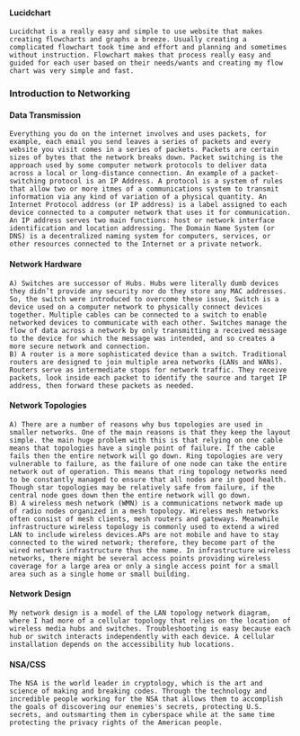 
#### Lucidchart
    Lucidchat is a really easy and simple to use website that makes creating flowcharts and graphs a breeze. Usually creating a complicated flowchart took time and effort and planning and sometimes without instruction. Flowchart makes that process really easy and guided for each user based on their needs/wants and creating my flow chart was very simple and fast. 


###  Introduction to Networking 
#### Data Transmission
    Everything you do on the internet involves and uses packets, for example, each email you send leaves a series of packets and every website you visit comes in a series of packets. Packets are certain sizes of bytes that the network breaks down. Packet switching is the approach used by some computer network protocols to deliver data across a local or long-distance connection. An example of a packet-switching protocol is an IP Address. A protocol is a system of rules that allow two or more itmes of a communications system to transmit information via any kind of variation of a physical quantity. An Internet Protocol address (or IP address) is a label assigned to each device connected to a computer network that uses it for communication. An IP address serves two main functions: host or network interface identification and location addressing. The Domain Name System (or DNS) is a decentralized naming system for computers, services, or other resources connected to the Internet or a private network.

####  Network Hardware
    A) Switches are successor of Hubs. Hubs were literally dumb devices they didn’t provide any security nor do they store any MAC addresses. So, the switch were introduced to overcome these issue, Switch is a device used on a computer network to physically connect devices together. Multiple cables can be connected to a switch to enable networked devices to communicate with each other. Switches manage the flow of data across a network by only transmitting a received message to the device for which the message was intended, and so creates a more secure network and connection. 
    B) A router is a more sophisticated device than a switch. Traditional routers are designed to join multiple area networks (LANs and WANs). Routers serve as intermediate stops for network traffic. They receive packets, look inside each packet to identify the source and target IP address, then forward these packets as needed. 
    
#### Network Topologies
    A) There are a number of reasons why bus topologies are used in smaller networks. One of the main reasons is that they keep the layout simple. the main huge problem with this is that relying on one cable means that topologies have a single point of failure. If the cable fails then the entire network will go down. Ring topologies are very vulnerable to failure, as the failure of one node can take the entire network out of operation. This means that ring topology networks need to be constantly managed to ensure that all nodes are in good health. Though star topologies may be relatively safe from failure, if the central node goes down then the entire network will go down.
    B) A wireless mesh network (WMN) is a communications network made up of radio nodes organized in a mesh topology. Wireless mesh networks often consist of mesh clients, mesh routers and gateways. Meanwhile infrastructure wireless topology is commonly used to extend a wired LAN to include wireless devices.APs are not mobile and have to stay connected to the wired network; therefore, they become part of the wired network infrastructure thus the name. In infrastructure wireless networks, there might be several access points providing wireless coverage for a large area or only a single access point for a small area such as a single home or small building.
    
#### Network Design 
    My network design is a model of the LAN topology network diagram, where I had more of a cellular topology that relies on the location of wireless media hubs and switches. Troubleshooting is easy because each hub or switch interacts independently with each device. A cellular installation depends on the accessibility hub locations.
    
#### NSA/CSS 
    The NSA is the world leader in cryptology, which is the art and science of making and breaking codes. Through the technology and incredible people working for the NSA that allows them to accomplish the goals of discovering our enemies's secrets, protecting U.S. secrets, and outsmarting them in cyberspace while at the same time protecting the privacy rights of the American people.
